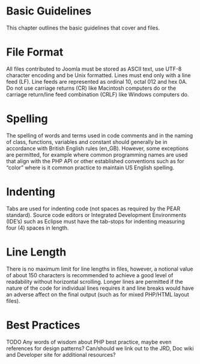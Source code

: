 Basic Guidelines
================

This chapter outlines the basic guidelines that cover and files.

File Format
===========

All files contributed to Joomla must be stored as ASCII text, use UTF-8
character encoding and be Unix formatted. Lines must end only with a
line feed (LF). Line feeds are represented as ordinal 10, octal 012 and
hex 0A. Do not use carriage returns (CR) like Macintosh computers do or
the carriage return/line feed combination (CRLF) like Windows computers
do.

Spelling
========

The spelling of words and terms used in code comments and in the naming
of class, functions, variables and constant should generally be in
accordance with British English rules (en\_GB). However, some exceptions
are permitted, for example where common programming names are used that
align with the PHP API or other established conventions such as for
“color” where is it common practice to maintain US English spelling.

Indenting
=========

Tabs are used for indenting code (not spaces as required by the PEAR
standard). Source code editors or Integrated Development Environments
(IDE’s) such as Eclipse must have the tab-stops for indenting measuring
four (4) spaces in length.

Line Length
===========

There is no maximum limit for line lengths in files, however, a notional
value of about 150 characters is recommended to achieve a good level of
readability without horizontal scrolling. Longer lines are permitted if
the nature of the code for individual lines requires it and line breaks
would have an adverse affect on the final output (such as for mixed
PHP/HTML layout files).

Best Practices
==============

TODO Any words of wisdom about PHP best practice, maybe even references
for design patterns? Can/should we link out to the JRD, Doc wiki and
Developer site for additional resources?
